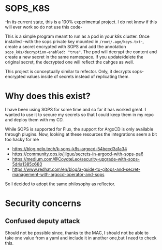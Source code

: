 # SOPS_K8S

-In its current state, this is a 100% experimental project. I do not know if this will ever work so do not use this code-

This is a simple program meant to run as a pod in your k8s cluster. Once installed -with the sops private key mounted in `/root/.age/keys.txt`-, create a secret encrypted with SOPS and add the annotation `sops_k8s/decryption-enabled: "true"`. The pod will decrypt the content and create a new secret in the same namespace. If you update/delete the original secret, the decrypted one will reflect the cahges as well.

This project is conceptually similar to refector. Only, it decrypts sops-encrypted values inside of secrets instead of replicating them.

# Why does this exist?
I have been using SOPS for some time and so far it has worked great.
I wanted to use it to secure my secrets so that I could keep them in my repo and deploy them with my CD.

While SOPS is supported for Flux, the support for ArgoCD is only available through plugins.
Now, looking at these resources the integrations seem a bit too hacky for me
- https://blog.pelo.tech/k-sops-k8s-argocd-54becd3a1a34
- https://community.ops.io/jilgue/secrets-in-argocd-with-sops-pa6
- https://medium.com/@CoyoteLeo/security-upgrade-with-sops-5d4a1385c680
- https://www.redhat.com/en/blog/a-guide-to-gitops-and-secret-management-with-argocd-operator-and-sops

So I decided to adopt the same philosophy as reflector.

# Security concerns
## Confused deputy attack
Should not be possible since, thanks to the MAC, I should not be able to take one value from a yaml and include it in another one,but I need to check this.

